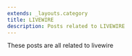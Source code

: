 ```yaml
---
extends: _layouts.category
title: LIVEWIRE
description: Posts related to LIVEWIRE
---
```


These posts are all related to livewire
